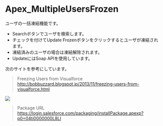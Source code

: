 Apex_MultipleUsersFrozen
========================

ユーザの一括凍結機能です。  
- Searchボタンでユーザを検索します。  
- チェックを付けてUpdate Frozenボタンをクリックするとユーザが凍結されます。  
- 凍結済みのユーザの場合は凍結解除されます。  
- UpdateにはSoap APIを使用しています。
  
次のサイトを参考にしています。  
> Freezing Users from Visualforce  
> http://bobbuzzard.blogspot.jp/2013/11/freezing-users-from-visualforce.html  
  
  
<img src="http://cdn-ak.f.st-hatena.com/images/fotolife/t/tyoshikawa1106/20131227/20131227013614.png" />  
  
> Package URL  
> https://login.salesforce.com/packaging/installPackage.apexp?p0=04ti0000000L8Ll
